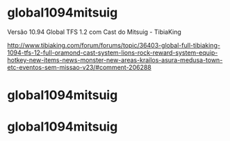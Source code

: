 # global1094mitsuig
Versão 10.94 Global TFS 1.2 com Cast do Mitsuig - TibiaKing


http://www.tibiaking.com/forum/forums/topic/36403-global-full-tibiaking-1094-tfs-12-full-oramond-cast-system-lions-rock-reward-system-equip-hotkey-new-items-news-monster-new-areas-krailos-asura-medusa-town-etc-eventos-sem-missao-v23/#comment-206288
# global1094mitsuig
# global1094mitsuig
